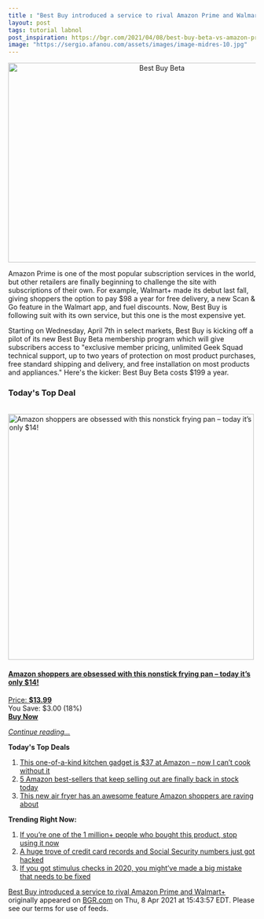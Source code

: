 ```yaml
---
title : "Best Buy introduced a service to rival Amazon Prime and Walmart+"
layout: post
tags: tutorial labnol
post_inspiration: https://bgr.com/2021/04/08/best-buy-beta-vs-amazon-prime-subscription-service/
image: "https://sergio.afanou.com/assets/images/image-midres-10.jpg"
---
```


<center><a href="https://bgr.com/2021/04/08/best-buy-beta-vs-amazon-prime-subscription-service/" class="bgr-rss-featured-image bgr-rss-test-class"><img loading="lazy" width="610" height="406" src="https://bgr.com/wp-content/uploads/2021/04/Best-Buy.jpg?quality=70&amp;strip=all&amp;w=610" class="attachment-feed_normal size-feed_normal wp-post-image" alt="Best Buy Beta" loading="lazy" srcset="https://bgr.com/wp-content/uploads/2021/04/Best-Buy.jpg 1600w, https://bgr.com/wp-content/uploads/2021/04/Best-Buy.jpg?resize=150,100 150w, https://bgr.com/wp-content/uploads/2021/04/Best-Buy.jpg?resize=300,200 300w, https://bgr.com/wp-content/uploads/2021/04/Best-Buy.jpg?resize=768,511 768w, https://bgr.com/wp-content/uploads/2021/04/Best-Buy.jpg?resize=1024,681 1024w, https://bgr.com/wp-content/uploads/2021/04/Best-Buy.jpg?resize=1536,1021 1536w, https://bgr.com/wp-content/uploads/2021/04/Best-Buy.jpg?resize=610,406 610w, https://bgr.com/wp-content/uploads/2021/04/Best-Buy.jpg?resize=685,456 685w, https://bgr.com/wp-content/uploads/2021/04/Best-Buy.jpg?resize=664,442 664w, https://bgr.com/wp-content/uploads/2021/04/Best-Buy.jpg?resize=252,168 252w, https://bgr.com/wp-content/uploads/2021/04/Best-Buy.jpg?resize=1200,798 1200w, https://bgr.com/wp-content/uploads/2021/04/Best-Buy.jpg?resize=782,520 782w, https://bgr.com/wp-content/uploads/2021/04/Best-Buy.jpg?resize=827,550 827w, https://bgr.com/wp-content/uploads/2021/04/Best-Buy.jpg?resize=870,580 870w, https://bgr.com/wp-content/uploads/2021/04/Best-Buy.jpg?resize=191,127 191w, https://bgr.com/wp-content/uploads/2021/04/Best-Buy.jpg?resize=166,110 166w, https://bgr.com/wp-content/uploads/2021/04/Best-Buy.jpg?resize=800,532 800w, https://bgr.com/wp-content/uploads/2021/04/Best-Buy.jpg?resize=220,147 220w" sizes="(max-width: 610px) 100vw, 610px" title="Best Buy Beta" /></a></center><p>Amazon Prime is one of the most popular subscription services in the world, but other retailers are finally beginning to challenge the site with subscriptions of their own. For example, Walmart+ made its debut last fall, giving shoppers the option to pay $98 a year for free delivery, a new Scan &amp; Go feature in the Walmart app, and fuel discounts. Now, Best Buy is following suit with its own service, but this one is the most expensive yet.</p>
<p>Starting on Wednesday, April 7th in select markets, Best Buy is kicking off a pilot of its new Best Buy Beta membership program which will give subscribers access to "exclusive member pricing, unlimited Geek Squad technical support, up to two years of protection on most product purchases, free standard shipping and delivery, and free installation on most products and appliances." Here's the kicker: Best Buy Beta costs $199 a year.</p>
<h3>Today's Top Deal</h3>
<p><a href="https://www.amazon.com/Carote-Stone-Derived-Non-Stick-Switzerland-Including/dp/B0732NXYNS?tag=b0c55topdeals-20"><br><img height="500px" width="500px" src="https://m.media-amazon.com/images/I/41WpDGJAThL.jpg" alt="Amazon shoppers are obsessed with this nonstick frying pan &ndash; today it&rsquo;s only $14!"><br></a></p>
<h4><a href="https://www.amazon.com/Carote-Stone-Derived-Non-Stick-Switzerland-Including/dp/B0732NXYNS?tag=b0c55rss-20">Amazon shoppers are obsessed with this nonstick frying pan &ndash; today it&rsquo;s only $14!</a></h4>
<p><a href="https://www.amazon.com/Carote-Stone-Derived-Non-Stick-Switzerland-Including/dp/B0732NXYNS?tag=b0c55rss-20">Price: <strong>$13.99</strong></a><br><span>You Save: $3.00 (18%)</span><br><strong><a href="https://www.amazon.com/Carote-Stone-Derived-Non-Stick-Switzerland-Including/dp/B0732NXYNS?tag=b0c55rss-20">Buy Now</a></strong></p>
<p><a href="https://bgr.com/2021/04/08/best-buy-beta-vs-amazon-prime-subscription-service/" class="more-link"><em>Continue reading...</em></a></p>

<p><strong>Today's Top Deals</strong></p>
<ol>
<li><a href="https://bgr.com/2021/04/08/best-kitchen-gadgets-2021-amazon-deal-finamill/?utm_source=rss&#038;utm_campaign=topdeals">This one-of-a-kind kitchen gadget is $37 at Amazon &#8211; now I can&#8217;t cook without it</a></li>
<li><a href="https://bgr.com/2021/04/08/amazon-deals-most-popular-keep-selling-out-apr-week-1/?utm_source=rss&#038;utm_campaign=topdeals">5 Amazon best-sellers that keep selling out are finally back in stock today</a></li>
<li><a href="https://bgr.com/2021/04/08/air-fryer-amazon-smartphone-connected-best-seller/?utm_source=rss&#038;utm_campaign=topdeals">This new air fryer has an awesome feature Amazon shoppers are raving about</a></li>
</ol>

<p><strong>Trending Right Now:</strong></p>
<ol>
<li><a href="https://bgr.com/2021/04/08/product-recall-pressure-washer-greenworks/">If you’re one of the 1 million+ people who bought this product, stop using it now</a></li>
<li><a href="https://bgr.com/2021/04/08/data-breach-leaks-credit-card-records-and-social-security-numbers/">A huge trove of credit card records and Social Security numbers just got hacked</a></li>
<li><a href="https://bgr.com/2021/04/07/stimulus-check-update-irs-explains-recovery-rebate-credit-issues/">If you got stimulus checks in 2020, you might&#8217;ve made a big mistake that needs to be fixed</a></li>
</ol>
<p><a href="https://bgr.com/2021/04/08/best-buy-beta-vs-amazon-prime-subscription-service/">Best Buy introduced a service to rival Amazon Prime and Walmart+</a> originally appeared on <a href="http://bgr.com">BGR.com</a> on Thu, 8 Apr 2021 at 15:43:57 EDT. Please see our terms for use of feeds.</p>